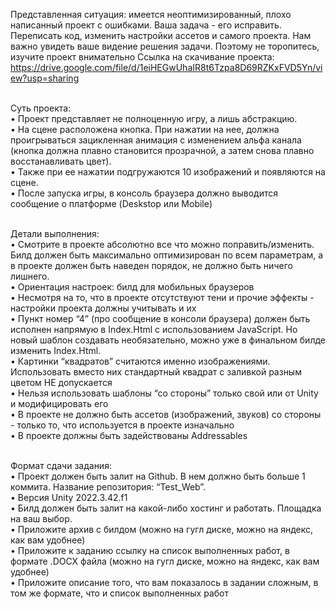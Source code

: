 Представленная ситуация: имеется неоптимизированный, плохо написанный проект с ошибками. Ваша задача - его исправить. Переписать код, изменить настройки ассетов и самого проекта. Нам важно увидеть ваше видение решения задачи. Поэтому не торопитесь, изучите проект внимательно
Ссылка на скачивание проекта: https://drive.google.com/file/d/1eiHEGwUhaIR8t6Tzpa8D69RZKxFVD5Yn/view?usp=sharing

<br>Суть проекта: 
<br>• Проект представляет не полноценную игру, а лишь абстракцию.
<br>• На сцене расположена кнопка. При нажатии на нее, должна проигрываться зацикленная анимация с изменением альфа канала (кнопка должна плавно становится прозрачной, а затем снова плавно восстанавливать цвет). 
<br>• Также при ее нажатии подгружаются 10 изображений и появляются на сцене. 
<br>• После запуска игры, в консоль браузера должно выводится сообщение о платформе (Deskstop или Mobile)
      
<br>Детали выполнения:
<br>• Смотрите в проекте абсолютно все что можно поправить/изменить.  Билд должен быть максимально оптимизирован по всем параметрам, а в проекте должен быть наведен порядок, не должно быть ничего лишнего.
<br>• Ориентация настроек: билд для мобильных браузеров
<br>• Несмотря на то, что в проекте отсутствуют тени и прочие эффекты - настройки проекта должны учитывать и их
<br>• Пункт номер “4” (про сообщение в консоли браузера) должен быть исполнен напрямую в Index.Html с использованием JavaScript. Но новый шаблон создавать необязательно, можно уже в финальном билде изменить Index.Html. 
<br>• Картинки “квадратов” считаются именно изображениями. Использовать вместо них стандартный квадрат с заливкой разным цветом НЕ допускается
<br>• Нельзя использовать шаблоны “со стороны” только свой или от Unity и модифицировать его
<br>• В проекте не должно быть ассетов (изображений, звуков) со стороны - только то, что используется в проекте изначально
<br>• В проекте должны быть задействованы Addressables

<br>Формат сдачи задания:
<br>• Проект должен быть залит на Github. В нем должно быть больше 1 коммита. Название репозитория: “Test_Web”. 
<br>• Версия Unity 2022.3.42.f1
<br>• Билд должен быть залит на какой-либо хостинг и работать. Площадка на ваш выбор.
<br>• Приложите архив с билдом  (можно на гугл диске, можно на яндекс, как вам удобнее)
<br>• Приложите к заданию ссылку на список выполненных работ, в формате .DOCX файла (можно на гугл диске, можно на яндекс, как вам удобнее)
<br>• Приложите описание того, что вам показалось в задании сложным, в том же формате, что и список выполненных работ
